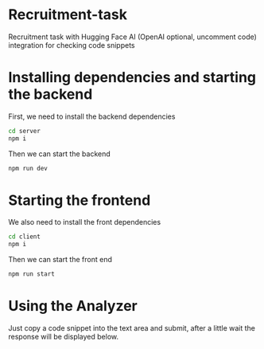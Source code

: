 # Recruitment-task
 Recruitment task with Hugging Face AI (OpenAI optional, uncomment code) integration for checking code snippets

# Installing dependencies and starting the backend
First, we need to install the backend dependencies
```bash
cd server
npm i
```
Then we can start the backend
```bash
npm run dev
```
# Starting the frontend
We also need to install the front dependencies

```bash
cd client
npm i
```
Then we can start the front end
```bash
npm run start
```

# Using the Analyzer

Just copy a code snippet into the text area and submit, after a little wait the response will be displayed below.

